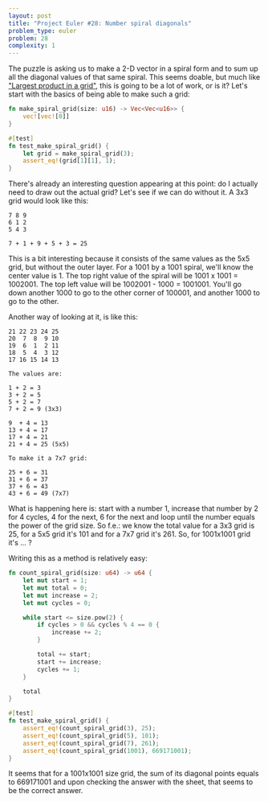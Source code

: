 ```yaml
---
layout: post
title: "Project Euler #28: Number spiral diagonals"
problem_type: euler
problem: 28
complexity: 1
---
```

The puzzle is asking us to make a 2-D vector in a spiral form and to sum up all the diagonal values of that same spiral. This seems doable, but much like ["Largest product in a grid"](/2021/10/24/project-euler-11-largest-product-in-a-grid.html), this is going to be a lot of work, or is it? Let's start with the basics of being able to make such a grid:

```rust
fn make_spiral_grid(size: u16) -> Vec<Vec<u16>> {
    vec![vec![0]]
}

#[test]
fn test_make_spiral_grid() {
    let grid = make_spiral_grid(3);
    assert_eq!(grid[1][1], 1);
}
```

There's already an interesting question appearing at this point: do I actually need to draw out the actual grid? Let's see if we can do without it. A 3x3 grid would look like this:

```
7 8 9
6 1 2
5 4 3

7 + 1 + 9 + 5 + 3 = 25
```

This is a bit interesting because it consists of the same values as the 5x5 grid, but without the outer layer. For a 1001 by a 1001 spiral, we'll know the center value is 1. The top right value of the spiral will be 1001 x 1001 = 1002001. The top left value will be 1002001 - 1000 = 1001001. You'll go down another 1000 to go to the other corner of 100001, and another 1000 to go to the other.

Another way of looking at it, is like this:

```
21 22 23 24 25
20  7  8  9 10
19  6  1  2 11
18  5  4  3 12
17 16 15 14 13

The values are:

1 + 2 = 3
3 + 2 = 5
5 + 2 = 7
7 + 2 = 9 (3x3)

9  + 4 = 13
13 + 4 = 17
17 + 4 = 21
21 + 4 = 25 (5x5)

To make it a 7x7 grid:

25 + 6 = 31
31 + 6 = 37
37 + 6 = 43
43 + 6 = 49 (7x7)
```

What is happening here is: start with a number 1, increase that number by 2 for 4 cycles, 4 for the next, 6 for the next and loop until the number equals the power of the grid size. So f.e.: we know the total value for a 3x3 grid is 25, for a 5x5 grid it's 101 and for a 7x7 grid it's 261. So, for 1001x1001 grid it's ... ?

Writing this as a method is relatively easy:

```rust
fn count_spiral_grid(size: u64) -> u64 {
    let mut start = 1;
    let mut total = 0;
    let mut increase = 2;
    let mut cycles = 0;

    while start <= size.pow(2) {
        if cycles > 0 && cycles % 4 == 0 {
            increase += 2;
        }

        total += start;
        start += increase;
        cycles += 1;
    }

    total
}

#[test]
fn test_make_spiral_grid() {
    assert_eq!(count_spiral_grid(3), 25);
    assert_eq!(count_spiral_grid(5), 101);
    assert_eq!(count_spiral_grid(7), 261);
    assert_eq!(count_spiral_grid(1001), 669171001);
}
```

It seems that for a 1001x1001 size grid, the sum of its diagonal points equals to 669171001 and upon checking the answer with the sheet, that seems to be the correct answer.